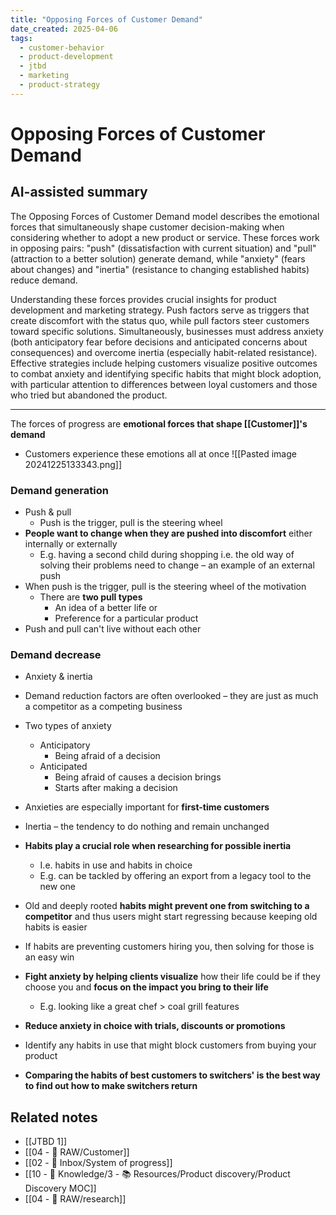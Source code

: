 ```yaml
---
title: "Opposing Forces of Customer Demand"
date_created: 2025-04-06
tags:
  - customer-behavior
  - product-development
  - jtbd
  - marketing
  - product-strategy
---
```


# Opposing Forces of Customer Demand

## AI-assisted summary
The Opposing Forces of Customer Demand model describes the emotional forces that simultaneously shape customer decision-making when considering whether to adopt a new product or service. These forces work in opposing pairs: "push" (dissatisfaction with current situation) and "pull" (attraction to a better solution) generate demand, while "anxiety" (fears about changes) and "inertia" (resistance to changing established habits) reduce demand.

Understanding these forces provides crucial insights for product development and marketing strategy. Push factors serve as triggers that create discomfort with the status quo, while pull factors steer customers toward specific solutions. Simultaneously, businesses must address anxiety (both anticipatory fear before decisions and anticipated concerns about consequences) and overcome inertia (especially habit-related resistance). Effective strategies include helping customers visualize positive outcomes to combat anxiety and identifying specific habits that might block adoption, with particular attention to differences between loyal customers and those who tried but abandoned the product.

---

The forces of progress are **emotional forces that shape [[Customer]]'s demand**
- Customers experience these emotions all at once
![[Pasted image 20241225133343.png]]
### Demand generation
- Push & pull
	- Push is the trigger, pull is the steering wheel
- **People want to change when they are pushed into discomfort** either internally or externally
	- E.g. having a second child during shopping i.e. the old way of solving their problems need to change – an example of an external push
- When push is the trigger, pull is the steering wheel of the motivation
	- There are **two pull types**
		- An idea of a better life or
		- Preference for a particular product
- Push and pull can't live without each other
### Demand decrease
- Anxiety & inertia
- Demand reduction factors are often overlooked – they are just as much a competitor as a competing business
- Two types of anxiety
	- Anticipatory
		- Being afraid of a decision
	- Anticipated
		- Being afraid of causes a decision brings
		- Starts after making a decision
- Anxieties are especially important for **first-time customers**
- Inertia – the tendency to do nothing and remain unchanged
- **Habits play a crucial role when researching for possible inertia**
	- I.e. habits in use and habits in choice
	- E.g. can be tackled by offering an export from a legacy tool to the new one
- Old and deeply rooted **habits might prevent one from switching to a competitor** and thus users might start regressing because keeping old habits is easier
- If habits are preventing customers hiring you, then solving for those is an easy win

- **Fight anxiety by helping clients visualize** how their life could be if they choose you and **focus on the impact you bring to their life**
	- E.g. looking like a great chef > coal grill features
- **Reduce anxiety in choice with trials, discounts or promotions**
- Identify any habits in use that might block customers from buying your product
- **Comparing the habits of best customers to switchers' is the best way to find out how to make switchers return**

## Related notes
- [[JTBD 1]]
- [[04 - 💽 RAW/Customer]]
- [[02 - 📩 Inbox/System of progress]]
- [[10 - 🧠 Knowledge/3 - 📚 Resources/Product discovery/Product Discovery MOC]]
- [[04 - 💽 RAW/research]]